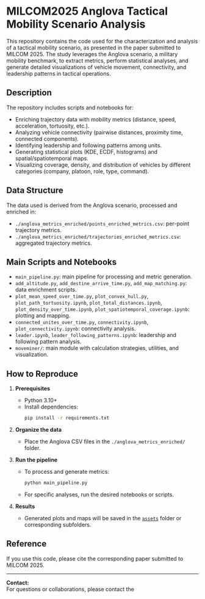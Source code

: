 # MILCOM2025 Anglova Tactical Mobility Scenario Analysis

This repository contains the code used for the characterization and analysis of a tactical mobility scenario, as presented in the paper submitted to MILCOM 2025. The study leverages the Anglova scenario, a military mobility benchmark, to extract metrics, perform statistical analyses, and generate detailed visualizations of vehicle movement, connectivity, and leadership patterns in tactical operations.

## Description

The repository includes scripts and notebooks for:
- Enriching trajectory data with mobility metrics (distance, speed, acceleration, tortuosity, etc.).
- Analyzing vehicle connectivity (pairwise distances, proximity time, connected components).
- Identifying leadership and following patterns among units.
- Generating statistical plots (KDE, ECDF, histograms) and spatial/spatiotemporal maps.
- Visualizing coverage, density, and distribution of vehicles by different categories (company, platoon, role, type, command).

## Data Structure

The data used is derived from the Anglova scenario, processed and enriched in:
- `./anglova_metrics_enriched/points_enriched_metrics.csv`: per-point trajectory metrics.
- `./anglova_metrics_enriched/trajectories_enriched_metrics.csv`: aggregated trajectory metrics.

## Main Scripts and Notebooks

- `main_pipeline.py`: main pipeline for processing and metric generation.
- `add_altitude.py`, `add_destine_arrive_time.py`, `add_map_matching.py`: data enrichment scripts.
- `plot_mean_speed_over_time.py`, `plot_convex_hull.py`, `plot_path_tortuosity.ipynb`, `plot_total_distances.ipynb`, `plot_density_over_time.ipynb`, `plot_spatiotemporal_coverage.ipynb`: plotting and mapping.
- `connected_unites_over_time.py`, `connectivity.ipynb`, `plot_connectivity.ipynb`: connectivity analysis.
- `leader.ipynb`, `leader_following_patterns.ipynb`: leadership and following pattern analysis.
- `moveminer/`: main module with calculation strategies, utilities, and visualization.

## How to Reproduce

1. **Prerequisites**  
   - Python 3.10+  
   - Install dependencies:
     ```sh
     pip install -r requirements.txt
     ```

2. **Organize the data**  
   - Place the Anglova CSV files in the `./anglova_metrics_enriched/` folder.

3. **Run the pipeline**  
   - To process and generate metrics:
     ```sh
     python main_pipeline.py
     ```
   - For specific analyses, run the desired notebooks or scripts.

4. **Results**  
   - Generated plots and maps will be saved in the [`assets`](assets) folder or corresponding subfolders.

## Reference

If you use this code, please cite the corresponding paper submitted to MILCOM 2025.

---

**Contact:**  
For questions or collaborations, please contact the